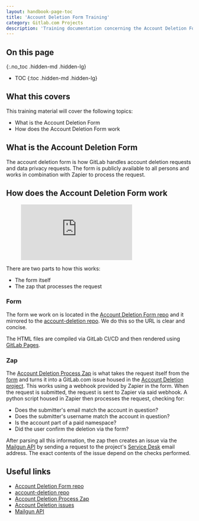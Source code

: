 ```yaml
---
layout: handbook-page-toc
title: 'Account Deletion Form Training'
category: Gitlab.com Projects
description: 'Training documentation concerning the Account Deletion Form'
---
```


## On this page
{:.no_toc .hidden-md .hidden-lg}

- TOC
{:toc .hidden-md .hidden-lg}

## What this covers

This training material will cover the following topics:

* What is the Account Deletion Form
* How does the Account Deletion Form work

## What is the Account Deletion Form

The account deletion form is how GitLab handles account deletion requests and
data privacy requests. The form is publicly available to all persons and works
in combination with Zapier to process the request.

## How does the Account Deletion Form work

<figure class="video_container">
  <iframe src="https://www.youtube.com/embed/SVwD9m3_Xbg" frameborder="0" allowfullscreen="true"> </iframe>
</figure>

There are two parts to how this works:

* The form itself
* The zap that processes the request

### Form

The form we work on is located in the
[Account Deletion Form repo](https://gitlab.com/gitlab-com/support/support-ops/forms/account-deletion)
and it mirrored to the
[account-deletion repo](https://gitlab.com/support/account-deletion). We do this
so the URL is clear and concise.

The HTML files are compiled via GitLab CI/CD and then rendered using
[GitLab Pages](https://docs.gitlab.com/ee/user/project/pages/).

### Zap

The [Account Deletion Process Zap](https://zapier.com/app/zap/117251854) is what
takes the request itself from the [form](#form) and turns it into a GitLab.com
issue housed in the [Account Deletion project](https://gitlab.com/gitlab-com/gdpr-request).
This works using a webhook provided by Zapier in the form. When the request is
submitted, the request is sent to Zapier via said webhook. A python script
housed in Zapier then processes the request, checking for:

* Does the submitter's email match the account in question?
* Does the submitter's username match the account in question?
* Is the account part of a paid namespace?
* Did the user confirm the deletion via the form?

After parsing all this information, the zap then creates an issue via the
[Mailgun API](https://documentation.mailgun.com/en/latest/api_reference.html)
by sending a request to the project's
[Service Desk](https://docs.gitlab.com/ee/user/project/service_desk.html) email
address. The exact contents of the issue depend on the checks performed.

## Useful links

* [Account Deletion Form repo](https://gitlab.com/gitlab-com/support/support-ops/forms/account-deletion)
* [account-deletion repo](https://gitlab.com/support/account-deletion)
* [Account Deletion Process Zap](https://zapier.com/app/zap/117251854)
* [Account Deletion issues](https://gitlab.com/gitlab-com/gdpr-request/-/issues)
* [Mailgun API](https://documentation.mailgun.com/en/latest/api_reference.html)
